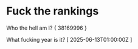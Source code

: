 # Fuck the rankings

Who the hell am I?
{ 38169996 }

What fucking year is it?
[ 2025-06-13T01:00:00Z ]

